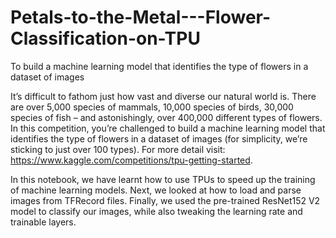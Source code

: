 # Petals-to-the-Metal---Flower-Classification-on-TPU
To build a machine learning model that identifies the type of flowers in a dataset of images

It’s difficult to fathom just how vast and diverse our natural world is.
There are over 5,000 species of mammals, 10,000 species of birds, 30,000 species of fish – and astonishingly, over 400,000 different types of flowers.
In this competition, you’re challenged to build a machine learning model that identifies the type of flowers in a dataset of images (for simplicity, we’re sticking to just over 100 types).
For more detail visit: https://www.kaggle.com/competitions/tpu-getting-started.

In this notebook, we have learnt how to use TPUs to speed up the training of machine learning models. Next, we looked at how to load and parse images 
from TFRecord files. Finally, we used the pre-trained ResNet152 V2 model to classify our images, while also tweaking the learning rate and trainable layers.
